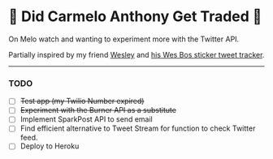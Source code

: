 # :eyes: Did Carmelo Anthony Get Traded :eyes:

On Melo watch and wanting to experiment more with the Twitter API.  

Partially inspired by my friend [Wesley](https://github.com/wesleylhandy) and [his Wes Bos sticker tweet tracker](https://github.com/wesleylhandy/bos-stalker).

***

### TODO

- [ ] ~~Test app (my Twilio Number expired)~~
- [ ] ~~Experiment with the Burner API as a substitute~~ 
- [ ] Implement SparkPost API to send email
- [ ] Find efficient alternative to Tweet Stream for function to check Twitter feed.
- [ ] Deploy to Heroku